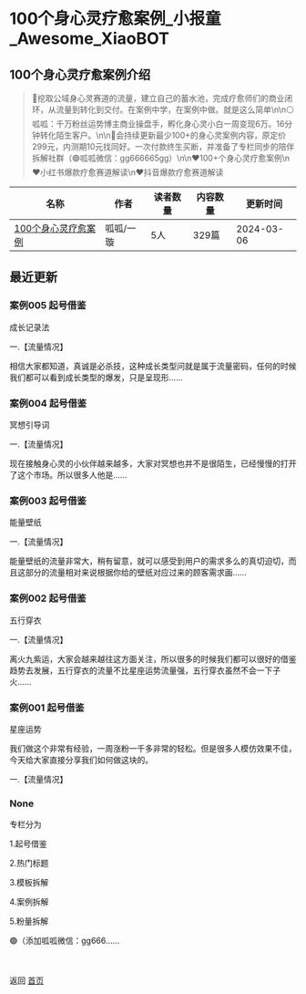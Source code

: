 # 100个身心灵疗愈案例_小报童_Awesome_XiaoBOT

## 100个身心灵疗愈案例介绍
> 🔴挖取公域身心灵赛道的流量，建立自己的蓄水池，完成疗愈师们的商业闭环，从流量到转化到交付。在案例中学，在案例中做。就是这么简单\n\n⚪呱呱：千万粉丝运势博主商业操盘手，孵化身心灵小白一周变现6万。16分钟转化陌生客户。\n\n🔴会持续更新最少100+的身心灵案例内容，原定价299元，内测期10元找同好。一次付款终生买断，并准备了专栏同步的陪伴拆解社群（🟢呱呱微信：gg666665gg）\n\n❤️100+个身心灵疗愈案例\n❤️小红书爆款疗愈赛道解读\n❤️抖音爆款疗愈赛道解读  
  


|名称|作者|读者数量|内容数量|更新时间|
|---|---|---|---|---|
|[100个身心灵疗愈案例](https://xiaobot.net/p/liaoyuanli?refer=0b133df9-27dc-423b-8101-639049001c13)|呱呱/一璇|5人|329篇|2024-03-06|

## 最近更新
### 案例005 起号借鉴

成长记录法

一.【流量情况】

相信大家都知道，真诚是必杀技，这种成长类型问就是属于流量密码，任何的时候我们都可以看到成长类型的爆发，只是呈现形......

### 案例004 起号借鉴

冥想引导词

一.【流量情况】

现在接触身心灵的小伙伴越来越多，大家对冥想也并不是很陌生，已经慢慢的打开了这个市场。所以很多人他是......

### 案例003 起号借鉴

能量壁纸

一.【流量情况】

能量壁纸的流量非常大，稍有留意，就可以感受到用户的需求多么的真切迫切，而且这部分的流量相对来说根据你给的壁纸对应过来的顾客需求画......

### 案例002 起号借鉴

五行穿衣

一.【流量情况】

离火九紫运，大家会越来越往这方面关注，所以很多的时候我们都可以很好的借鉴趋势去发展，五行穿衣的流量不比星座运势流量强，五行穿衣虽然不会一下子火......

### 案例001 起号借鉴

星座运势

我们做这个非常有经验，一周涨粉一千多非常的轻松。但是很多人模仿效果不佳，今天给大家直接分享我们如何做这块的。

一.【流量情况】

### None

专栏分为

1.起号借鉴

2.热门标题

3.模板拆解

4.案例拆解

5.粉量拆解

🟢（添加呱呱微信：gg666......


<a href="https://github.com/Reno9527/awesome-xiaobot" style="color: white; text-decoration: none;">awesome-xiaobot</a>

返回 [首页](../README.md)
